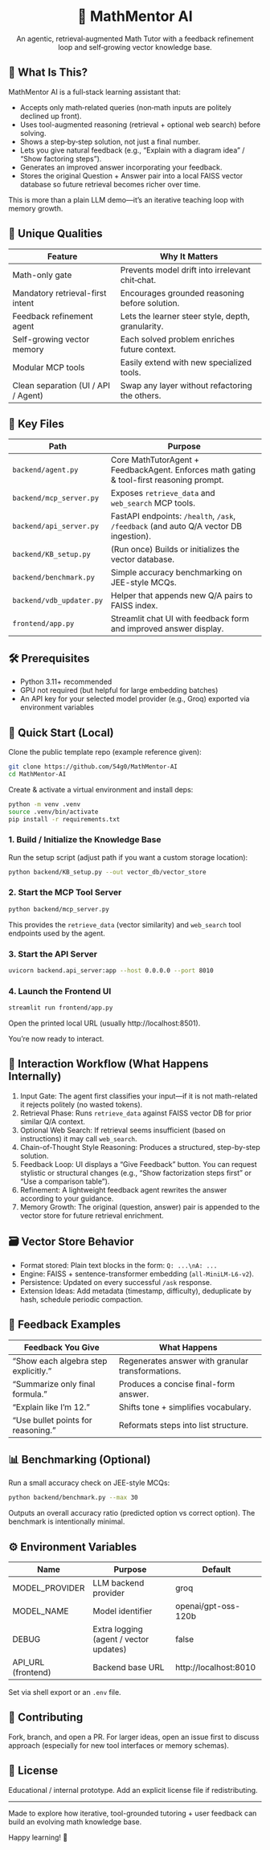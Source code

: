 <div align="center">

# 🧮 MathMentor AI
An agentic, retrieval‑augmented Math Tutor with a feedback refinement loop and self‑growing vector knowledge base.

</div>

## 🌟 What Is This?
MathMentor AI is a full‑stack learning assistant that:
- Accepts only math‑related queries (non‑math inputs are politely declined up front).
- Uses tool-augmented reasoning (retrieval + optional web search) before solving.
- Shows a step‑by‑step solution, not just a final number.
- Lets you give natural feedback (e.g., “Explain with a diagram idea” / “Show factoring steps”).
- Generates an improved answer incorporating your feedback.
- Stores the original Question + Answer pair into a local FAISS vector database so future retrieval becomes richer over time.

This is more than a plain LLM demo—it’s an iterative teaching loop with memory growth.

## 🔑 Unique Qualities
| Feature | Why It Matters |
|---------|----------------|
| Math-only gate | Prevents model drift into irrelevant chit‑chat. |
| Mandatory retrieval-first intent | Encourages grounded reasoning before solution. |
| Feedback refinement agent | Lets the learner steer style, depth, granularity. |
| Self-growing vector memory | Each solved problem enriches future context. |
| Modular MCP tools | Easily extend with new specialized tools. |
| Clean separation (UI / API / Agent) | Swap any layer without refactoring the others. |

## 📂 Key Files
| Path | Purpose |
|------|---------|
| `backend/agent.py` | Core MathTutorAgent + FeedbackAgent. Enforces math gating & tool-first reasoning prompt. |
| `backend/mcp_server.py` | Exposes `retrieve_data` and `web_search` MCP tools. |
| `backend/api_server.py` | FastAPI endpoints: `/health`, `/ask`, `/feedback` (and auto Q/A vector DB ingestion). |
| `backend/KB_setup.py` | (Run once) Builds or initializes the vector database. |
| `backend/benchmark.py` | Simple accuracy benchmarking on JEE-style MCQs. |
| `backend/vdb_updater.py` | Helper that appends new Q/A pairs to FAISS index. |
| `frontend/app.py` | Streamlit chat UI with feedback form and improved answer display. |

## 🛠️ Prerequisites
- Python 3.11+ recommended
- GPU not required (but helpful for large embedding batches)
- An API key for your selected model provider (e.g., Groq) exported via environment variables

## 🚀 Quick Start (Local)
Clone the public template repo (example reference given):
```bash
git clone https://github.com/54g0/MathMentor-AI
cd MathMentor-AI
```

Create & activate a virtual environment and install deps:
```bash
python -m venv .venv
source .venv/bin/activate
pip install -r requirements.txt
```

### 1. Build / Initialize the Knowledge Base
Run the setup script (adjust path if you want a custom storage location):
```bash
python backend/KB_setup.py --out vector_db/vector_store
```

### 2. Start the MCP Tool Server
```bash
python backend/mcp_server.py
```
This provides the `retrieve_data` (vector similarity) and `web_search` tool endpoints used by the agent.

### 3. Start the API Server
```bash
uvicorn backend.api_server:app --host 0.0.0.0 --port 8010
```

### 4. Launch the Frontend UI
```bash
streamlit run frontend/app.py
```
Open the printed local URL (usually http://localhost:8501).

You’re now ready to interact.

## 🧪 Interaction Workflow (What Happens Internally)
1. Input Gate: The agent first classifies your input—if it is not math-related it rejects politely (no wasted tokens).
2. Retrieval Phase: Runs `retrieve_data` against FAISS vector DB for prior similar Q/A context.
3. Optional Web Search: If retrieval seems insufficient (based on instructions) it may call `web_search`.
4. Chain-of-Thought Style Reasoning: Produces a structured, step-by-step solution.
5. Feedback Loop: UI displays a “Give Feedback” button. You can request stylistic or structural changes (e.g., “Show factorization steps first” or “Use a comparison table”).
6. Refinement: A lightweight feedback agent rewrites the answer according to your guidance.
7. Memory Growth: The original (question, answer) pair is appended to the vector store for future retrieval enrichment.

## 🗃️ Vector Store Behavior
- Format stored: Plain text blocks in the form: `Q: ...\nA: ...`
- Engine: FAISS + sentence-transformer embedding (`all-MiniLM-L6-v2`).
- Persistence: Updated on every successful `/ask` response.
- Extension Ideas: Add metadata (timestamp, difficulty), deduplicate by hash, schedule periodic compaction.

## 🔁 Feedback Examples
| Feedback You Give | What Happens |
|-------------------|--------------|
| “Show each algebra step explicitly.” | Regenerates answer with granular transformations. |
| “Summarize only final formula.” | Produces a concise final-form answer. |
| “Explain like I’m 12.” | Shifts tone + simplifies vocabulary. |
| “Use bullet points for reasoning.” | Reformats steps into list structure. |

## 📊 Benchmarking (Optional)
Run a small accuracy check on JEE-style MCQs:
```bash
python backend/benchmark.py --max 30
```
Outputs an overall accuracy ratio (predicted option vs correct option). The benchmark is intentionally minimal.

## ⚙️ Environment Variables
| Name | Purpose | Default |
|------|---------|---------|
| MODEL_PROVIDER | LLM backend provider | groq |
| MODEL_NAME | Model identifier | openai/gpt-oss-120b |
| DEBUG | Extra logging (agent / vector updates) | false |
| API_URL (frontend) | Backend base URL | http://localhost:8010 |

Set via shell export or an `.env` file.

## 🤝 Contributing
Fork, branch, and open a PR. For larger ideas, open an issue first to discuss approach (especially for new tool interfaces or memory schemas).

## 📄 License
Educational / internal prototype. Add an explicit license file if redistributing.

---
Made to explore how iterative, tool-grounded tutoring + user feedback can build an evolving math knowledge base.

Happy learning! 🧠
